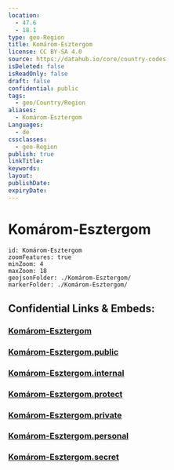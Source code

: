 ```yaml
---
location:
  - 47.6
  - 18.1
type: geo-Region
title: Komárom-Esztergom
license: CC BY-SA 4.0
source: https://datahub.io/core/country-codes
isDeleted: false
isReadOnly: false
draft: false
confidential: public
tags:
  - geo/Country/Region
aliases:
  - Komárom-Esztergom
Languages:
  - de
cssclasses:
  - geo-Region
publish: true
linkTitle:
keywords:
layout:
publishDate:
expiryDate:
---
```


# Komárom-Esztergom

```leaflet
id: Komárom-Esztergom
zoomFeatures: true 
minZoom: 4 
maxZoom: 18
geojsonFolder: ./Komárom-Esztergom/
markerFolder: ./Komárom-Esztergom/
```


## Confidential Links & Embeds: 

### [Komárom-Esztergom](/_Standards/Earth/Continent/Europe/Europe~East/Hungary/Counties~Hungary/Komárom-Esztergom.md) 

### [Komárom-Esztergom.public](/_public/Earth/Continent/Europe/Europe~East/Hungary/Counties~Hungary/Komárom-Esztergom.public.md) 

### [Komárom-Esztergom.internal](/_internal/Earth/Continent/Europe/Europe~East/Hungary/Counties~Hungary/Komárom-Esztergom.internal.md) 

### [Komárom-Esztergom.protect](/_protect/Earth/Continent/Europe/Europe~East/Hungary/Counties~Hungary/Komárom-Esztergom.protect.md) 

### [Komárom-Esztergom.private](/_private/Earth/Continent/Europe/Europe~East/Hungary/Counties~Hungary/Komárom-Esztergom.private.md) 

### [Komárom-Esztergom.personal](/_personal/Earth/Continent/Europe/Europe~East/Hungary/Counties~Hungary/Komárom-Esztergom.personal.md) 

### [Komárom-Esztergom.secret](/_secret/Earth/Continent/Europe/Europe~East/Hungary/Counties~Hungary/Komárom-Esztergom.secret.md)

